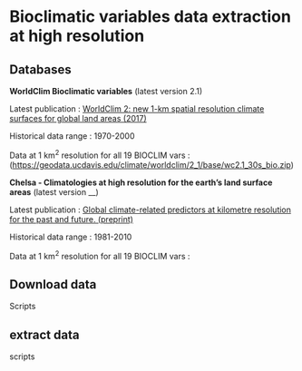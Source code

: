 # Bioclimatic variables data extraction at high resolution

## Databases
**WorldClim Bioclimatic variables** (latest version 2.1)

Latest publication : 
[WorldClim 2: new 1-km spatial resolution climate surfaces for global land areas (2017)](https://doi.org/10.1002/joc.5086)

Historical data range : 
1970-2000

Data at 1 km<sup>2</sup> resolution for all 19 BIOCLIM vars : (https://geodata.ucdavis.edu/climate/worldclim/2_1/base/wc2.1_30s_bio.zip) 

**Chelsa - Climatologies at high resolution for the earth’s land surface areas** (latest version __)

Latest publication : 
[Global climate-related predictors at kilometre resolution for the past and future. (preprint)](https://doi.org/10.5194/essd-2022-212)

Historical data range : 
1981-2010

Data at 1 km<sup>2</sup> resolution for all 19 BIOCLIM vars : 

## Download data

Scripts

## extract data

scripts